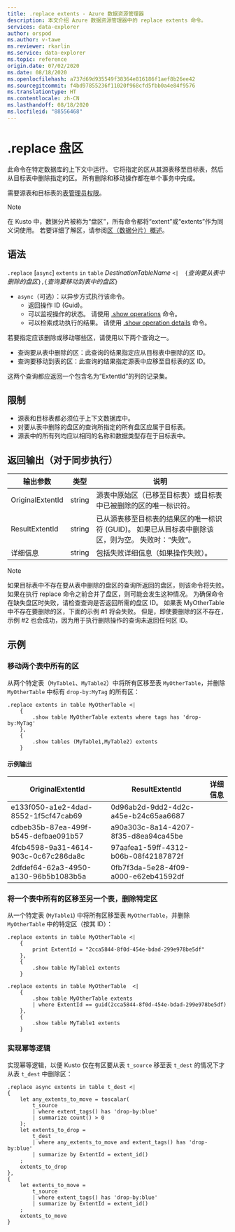 ```yaml
---
title: .replace extents - Azure 数据资源管理器
description: 本文介绍 Azure 数据资源管理器中的 replace extents 命令。
services: data-explorer
author: orspod
ms.author: v-tawe
ms.reviewer: rkarlin
ms.service: data-explorer
ms.topic: reference
origin.date: 07/02/2020
ms.date: 08/18/2020
ms.openlocfilehash: a737d69d935549f38364e816186f1aef8b26ee42
ms.sourcegitcommit: f4bd97855236f11020f968cfd5fbb0a4e84f9576
ms.translationtype: HT
ms.contentlocale: zh-CN
ms.lasthandoff: 08/18/2020
ms.locfileid: "88556468"
---
```

# <a name="replace-extents"></a>.replace 盘区

此命令在特定数据库的上下文中运行。
它将指定的区从其源表移至目标表，然后从目标表中删除指定的区。
所有删除和移动操作都在单个事务中完成。

需要源表和目标表的[表管理员权限](../management/access-control/role-based-authorization.md)。

> [!NOTE]
> 在 Kusto 中，数据分片被称为“盘区”，所有命令都将“extent”或“extents”作为同义词使用。
> 若要详细了解区，请参阅[区（数据分片）概述](extents-overview.md)。

## <a name="syntax"></a>语法

`.replace` [`async`] `extents` `in` `table` *DestinationTableName* `<| 
{`*查询要从表中删除的盘区*`},{`*查询要移动到表中的盘区*`}`

* `async`（可选）：以异步方式执行该命令。
    * 返回操作 ID (Guid)。
    * 可以监视操作的状态。 请使用 [.show operations](operations.md#show-operations) 命令。
    * 可以检索成功执行的结果。 请使用 [.show operation details](operations.md#show-operation-details) 命令。

若要指定应该删除或移动哪些区，请使用以下两个查询之一。
* 查询要从表中删除的区：此查询的结果指定应从目标表中删除的区 ID。
* 查询要移动到表的区：此查询的结果指定源表中应移至目标表的区 ID。

这两个查询都应返回一个包含名为“ExtentId”的列的记录集。

## <a name="restrictions"></a>限制

* 源表和目标表都必须位于上下文数据库中。
* 对要从表中删除的盘区的查询所指定的所有盘区应属于目标表。
* 源表中的所有列均应以相同的名称和数据类型存在于目标表中。

## <a name="return-output-for-sync-execution"></a>返回输出（对于同步执行）

输出参数 |类型 |说明
---|---|---
OriginalExtentId |string |源表中原始区（已移至目标表）或目标表中已被删除的区的唯一标识符。
ResultExtentId |string |已从源表移至目标表的结果区的唯一标识符 (GUID)。 如果已从目标表中删除该区，则为空。 失败时：“失败”。
详细信息 |string |包括失败详细信息（如果操作失败）。

> [!NOTE]
> 如果目标表中不存在要从表中删除的盘区的查询所返回的盘区，则该命令将失败。 如果在执行 replace 命令之前合并了盘区，则可能会发生这种情况。
> 为确保命令在缺失盘区时失败，请检查查询是否返回所需的盘区 ID。 如果表 MyOtherTable 中不存在要删除的区，下面的示例 #1 将会失败。 但是，即使要删除的区不存在，示例 #2 也会成功，因为用于执行删除操作的查询未返回任何区 ID。

## <a name="examples"></a>示例

### <a name="move-all-extents-from-two-tables"></a>移动两个表中所有的区 

从两个特定表（`MyTable1`、`MyTable2`）中将所有区移至表 `MyOtherTable`，并删除 `MyOtherTable` 中标有 `drop-by:MyTag` 的所有区：

```kusto
.replace extents in table MyOtherTable <|
    {
        .show table MyOtherTable extents where tags has 'drop-by:MyTag'
    },
    {
        .show tables (MyTable1,MyTable2) extents
    }
```

#### <a name="sample-output"></a>示例输出

|OriginalExtentId |ResultExtentId |详细信息
|---|---|---
|e133f050-a1e2-4dad-8552-1f5cf47cab69 |0d96ab2d-9dd2-4d2c-a45e-b24c65aa6687| 
|cdbeb35b-87ea-499f-b545-defbae091b57 |a90a303c-8a14-4207-8f35-d8ea94ca45be| 
|4fcb4598-9a31-4614-903c-0c67c286da8c |97aafea1-59ff-4312-b06b-08f42187872f| 
|2dfdef64-62a3-4950-a130-96b5b1083b5a |0fb7f3da-5e28-4f09-a000-e62eb41592df| 

### <a name="move-all-extents-from-one-table-to-another-drop-specific-extent"></a>将一个表中所有的区移至另一个表，删除特定区

从一个特定表 (`MyTable1`) 中将所有区移至表 `MyOtherTable`，并删除 `MyOtherTable` 中的特定区（按其 ID）：

```kusto
.replace extents in table MyOtherTable <|
    {
        print ExtentId = "2cca5844-8f0d-454e-bdad-299e978be5df"
    },
    {
        .show table MyTable1 extents 
    }
```

```kusto
.replace extents in table MyOtherTable  <|
    {
        .show table MyOtherTable extents
        | where ExtentId == guid(2cca5844-8f0d-454e-bdad-299e978be5df) 
    },
    {
        .show table MyTable1 extents 
    }
```

### <a name="implement-an-idempotent-logic"></a>实现幂等逻辑

实现幂等逻辑，以便 Kusto 仅在有区要从表 `t_source` 移至表 `t_dest` 的情况下才从表 `t_dest` 中删除区：

```kusto
.replace async extents in table t_dest <|
{
    let any_extents_to_move = toscalar( 
        t_source
        | where extent_tags() has 'drop-by:blue'
        | summarize count() > 0
    );
    let extents_to_drop =
        t_dest
        | where any_extents_to_move and extent_tags() has 'drop-by:blue'
        | summarize by ExtentId = extent_id()
    ;
    extents_to_drop
},
{
    let extents_to_move = 
        t_source
        | where extent_tags() has 'drop-by:blue'
        | summarize by ExtentId = extent_id()
    ;
    extents_to_move
}
```
